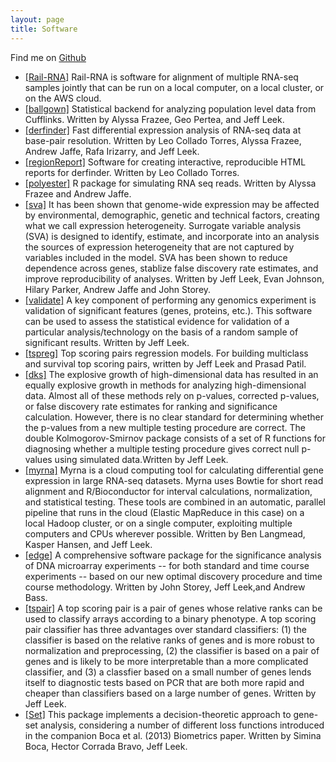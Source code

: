 ```yaml
---
layout: page
title: Software
---
```


Find me on [Github](http://github.com/jtleek)

* [[Rail-RNA]](https://github.com/nellore/rail) Rail-RNA is software for alignment of multiple RNA-seq samples jointly that can be run on a local computer, on a local cluster, or on the AWS cloud. 
* [[ballgown]](https://github.com/alyssafrazee/ballgown) Statistical backend for analyzing population level data from Cufflinks. Written by Alyssa Frazee, Geo Pertea, and Jeff Leek. 
* [[derfinder]](https://github.com/lcolladotor/derfinder) Fast differential expression analysis of RNA-seq data at base-pair resolution. Written by Leo Collado Torres, Alyssa Frazee, Andrew Jaffe, Rafa Irizarry, and Jeff Leek.  
* [[regionReport]](http://master.bioconductor.org/packages/release/bioc/html/regionReport.html) Software for creating interactive, reproducible HTML reports for derfinder. Written by Leo Collado Torres. 
* [[polyester]](https://github.com/alyssafrazee/polyester) R package for simulating RNA seq reads. Written by Alyssa Frazee and Andrew Jaffe. 
* [[sva]](http://www.bioconductor.org/packages/devel/bioc/html/sva.html) It has been shown that genome-wide expression may be affected by environmental, demographic, genetic and technical factors, creating what we call expression heterogeneity. Surrogate variable analysis (SVA) is designed to identify, estimate, and incorporate into an analysis the sources of expression heterogeneity that are not captured by variables included in the model. SVA has been shown to reduce dependence across genes, stablize false discovery rate estimates, and improve reproducibility of analyses. Written by Jeff Leek, Evan Johnson, Hilary Parker, Andrew Jaffe and John Storey.
* [[validate]](http://biostat.jhsph.edu/~jleek/validate/) A key component of performing any genomics experiment is validation of significant features (genes, proteins, etc.). This software can be used to assess the statistical evidence for validation of a particular analysis/technology on the basis of a random sample of significant results. Written by Jeff Leek.
* [[tspreg]](https://github.com/jtleek/tspreg) Top scoring pairs regression models. For building multiclass and survival top scoring pairs, written by Jeff Leek and Prasad Patil. 
* [[dks]](http://www.bioconductor.org/packages/2.9/bioc/html/dks.html) The explosive growth of high-dimensional data has resulted in an equally explosive growth in methods for analyzing high-dimensional data. Almost all of these methods rely on p-values, corrected p-values, or false discovery rate estimates for ranking and significance calculation. However, there is no clear standard for determining whether the p-values from a new multiple testing procedure are correct. The double Kolmogorov-Smirnov package consists of a set of R functions for diagnosing whether a multiple testing procedure gives correct null p-values using simulated data.Written by Jeff Leek.
* [[myrna]](http://bowtie-bio.sourceforge.net/myrna/index.shtml) Myrna is a cloud computing tool for calculating differential gene expression in large RNA-seq datasets. Myrna uses Bowtie for short read alignment and R/Bioconductor for interval calculations, normalization, and statistical testing. These tools are combined in an automatic, parallel pipeline that runs in the cloud (Elastic MapReduce in this case) on a local Hadoop cluster, or on a single computer, exploiting multiple computers and CPUs wherever possible. Written by Ben Langmead, Kasper Hansen, and Jeff Leek.
* [[edge]](http://bioconductor.org/packages/release/bioc/html/edge.html) A comprehensive software package for the significance analysis of DNA microarray experiments -- for both standard and time course experiments -- based on our new optimal discovery procedure and time course methodology. Written by John Storey, Jeff Leek,and Andrew Bass.
* [[tspair]](http://www.bioconductor.org/packages/release/bioc/html/tspair.html) A top scoring pair is a pair of genes whose relative ranks can be used to classify arrays according to a binary phenotype. A top scoring pair classifier has three advantages over standard classifiers: (1) the classifier is based on the relative ranks of genes and is more robust to normalization and preprocessing, (2) the classifier is based on a pair of genes and is likely to be more interpretable than a more complicated classifier, and (3) a classfier based on a small number of genes lends itself to diagnostic tests based on PCR that are both more rapid and cheaper than classifiers based on a large number of genes. Written by Jeff Leek.
* [[Set]](https://github.com/SiminaB/Set) This package implements a decision-theoretic approach to gene-set analysis,
considering a number of different loss functions introduced in the companion Boca et al. (2013) Biometrics paper. Written by Simina Boca, Hector Corrada Bravo, Jeff Leek.
